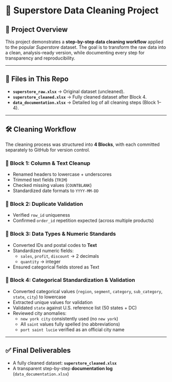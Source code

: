 # 🧹 Superstore Data Cleaning Project

## 📌 Project Overview  
This project demonstrates a **step-by-step data cleaning workflow** applied to the popular *Superstore* dataset. The goal is to transform the raw data into a clean, analysis-ready version, while documenting every step for transparency and reproducibility.  

---

## 📂 Files in This Repo
- **`superstore_raw.xlsx`** → Original dataset (uncleaned).  
- **`superstore_cleaned.xlsx`** → Fully cleaned dataset after Block 4.  
- **`data_documentation.xlsx`** → Detailed log of all cleaning steps (Block 1–4).  

---

## 🛠 Cleaning Workflow
The cleaning process was structured into **4 Blocks**, with each committed separately to GitHub for version control.

### 🔹 Block 1: Column & Text Cleanup
- Renamed headers to lowercase + underscores  
- Trimmed text fields (`TRIM`)  
- Checked missing values (`COUNTBLANK`)  
- Standardized date formats to `YYYY-MM-DD`

### 🔹 Block 2: Duplicate Validation
- Verified `row_id` uniqueness  
- Confirmed `order_id` repetition expected (across multiple products)  

### 🔹 Block 3: Data Types & Numeric Standards
- Converted IDs and postal codes to **Text**  
- Standardized numeric fields:  
  - `sales`, `profit`, `discount` → 2 decimals  
  - `quantity` → integer  
- Ensured categorical fields stored as Text  

### 🔹 Block 4: Categorical Standardization & Validation
- Converted categorical values (`region`, `segment`, `category`, `sub_category`, `state`, `city`) to lowercase  
- Extracted unique values for validation  
- Validated `state` against U.S. reference list (50 states + DC)  
- Reviewed city anomalies:  
  - `new york city` consistently used (no `new york`)  
  - All `saint` values fully spelled (no abbreviations)  
  - `port saint lucie` verified as an official city name  

---

## ✅ Final Deliverables
- A fully cleaned dataset: **`superstore_cleaned.xlsx`**  
- A transparent step-by-step **documentation log** (`data_documentation.xlsx`)   

